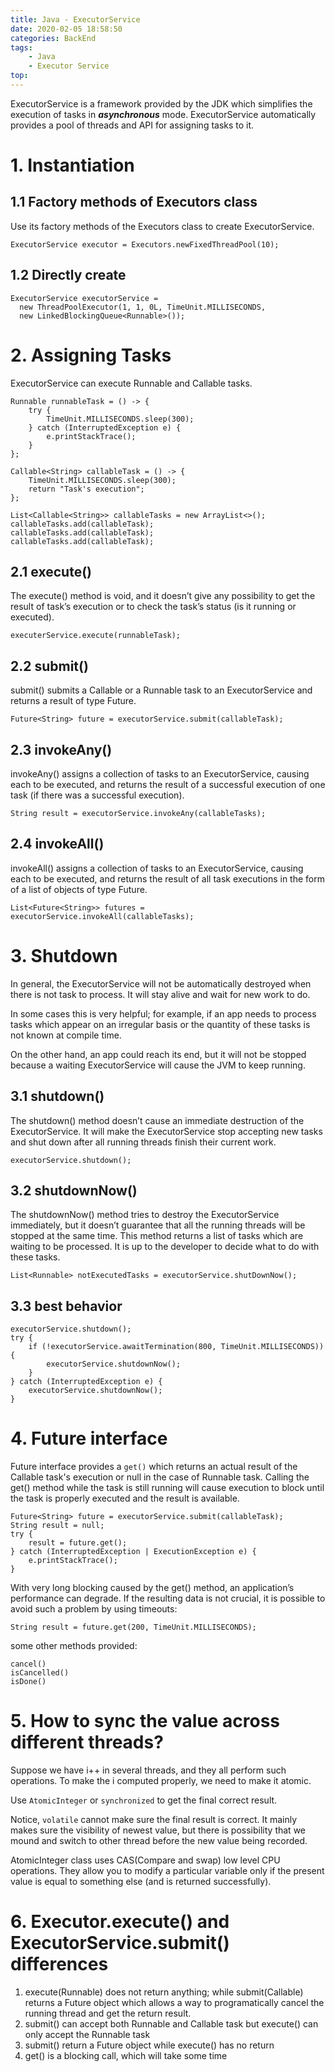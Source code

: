 ```yaml
---
title: Java - ExecutorService
date: 2020-02-05 18:58:50
categories: BackEnd
tags:
    - Java
    - Executor Service
top:
---
```

ExecutorService is a framework provided by the JDK which simplifies the execution of tasks in ***asynchronous*** mode. ExecutorService automatically provides a pool of threads and API for assigning tasks to it. 
# 1. Instantiation 
## 1.1 Factory methods of Executors class
Use its factory methods of the Executors class to create ExecutorService. 

    ExecutorService executor = Executors.newFixedThreadPool(10);

## 1.2 Directly create

    ExecutorService executorService = 
      new ThreadPoolExecutor(1, 1, 0L, TimeUnit.MILLISECONDS,   
      new LinkedBlockingQueue<Runnable>());
# 2. Assigning Tasks 

ExecutorService can execute Runnable and Callable tasks. 

    Runnable runnableTask = () -> {
        try {
            TimeUnit.MILLISECONDS.sleep(300);
        } catch (InterruptedException e) {
            e.printStackTrace();
        }
    };
     
    Callable<String> callableTask = () -> {
        TimeUnit.MILLISECONDS.sleep(300);
        return "Task's execution";
    };
     
    List<Callable<String>> callableTasks = new ArrayList<>();
    callableTasks.add(callableTask);
    callableTasks.add(callableTask);
    callableTasks.add(callableTask);

## 2.1 execute()

The execute() method is void, and it doesn’t give any possibility to get the result of task’s execution or to check the task’s status (is it running or executed).

    executerService.execute(runnableTask);
    
## 2.2 submit()

submit() submits a Callable or a Runnable task to an ExecutorService and returns a result of type Future.

    Future<String> future = executorService.submit(callableTask);
    
## 2.3 invokeAny()

invokeAny() assigns a collection of tasks to an ExecutorService, causing each to be executed, and returns the result of a successful execution of one task (if there was a successful execution).

    String result = executorService.invokeAny(callableTasks);
    
## 2.4 invokeAll()

invokeAll() assigns a collection of tasks to an ExecutorService, causing each to be executed, and returns the result of all task executions in the form of a list of objects of type Future.

    List<Future<String>> futures = executorService.invokeAll(callableTasks);
    
# 3. Shutdown 

In general, the ExecutorService will not be automatically destroyed when there is not task to process. It will stay alive and wait for new work to do.

In some cases this is very helpful; for example, if an app needs to process tasks which appear on an irregular basis or the quantity of these tasks is not known at compile time.

On the other hand, an app could reach its end, but it will not be stopped because a waiting ExecutorService will cause the JVM to keep running.

## 3.1 shutdown()

The shutdown() method doesn’t cause an immediate destruction of the ExecutorService. It will make the ExecutorService stop accepting new tasks and shut down after all running threads finish their current work.

    executorService.shutdown();
    
## 3.2 shutdownNow()

The shutdownNow() method tries to destroy the ExecutorService immediately, but it doesn’t guarantee that all the running threads will be stopped at the same time. This method returns a list of tasks which are waiting to be processed. It is up to the developer to decide what to do with these tasks.

    List<Runnable> notExecutedTasks = executorService.shutDownNow();
    
## 3.3 best behavior

    executorService.shutdown();
    try {
        if (!executorService.awaitTermination(800, TimeUnit.MILLISECONDS)) {
            executorService.shutdownNow();
        } 
    } catch (InterruptedException e) {
        executorService.shutdownNow();
    }
    
# 4. Future interface 

Future interface provides a `get()` which returns an actual result of the Callable task's execution or null in the case of Runnable task. Calling the get() method while the task is still running will cause execution to block until the task is properly executed and the result is available.

    Future<String> future = executorService.submit(callableTask);
    String result = null;
    try {
        result = future.get();
    } catch (InterruptedException | ExecutionException e) {
        e.printStackTrace();
    }
    
With very long blocking caused by the get() method, an application’s performance can degrade. If the resulting data is not crucial, it is possible to avoid such a problem by using timeouts:

    String result = future.get(200, TimeUnit.MILLISECONDS);
    

some other methods provided:

    cancel()
    isCancelled()
    isDone() 

# 5. How to sync the value across different threads? 

Suppose we have i++ in several threads, and they all perform such operations. To make the i computed properly, we need to make it atomic. 

Use `AtomicInteger` or `synchronized` to get the final correct result. 

Notice, `volatile` cannot make sure the final result is correct. It mainly makes sure the visibility of newest value, but there is possibility that we mound and switch to other thread before the new value being recorded. 

AtomicInteger class uses CAS(Compare and swap) low level CPU operations. They allow you to modify a particular variable only if the present value is equal to something else (and is returned successfully).

# 6. Executor.execute() and ExecutorService.submit() differences 

1. execute(Runnable) does not return anything; while submit(Callable<T>) returns a Future object which allows a way to programatically cancel the running thread and get the return result. 
2. submit() can accept both Runnable and Callable task but execute() can only accept the Runnable task
3. submit() return a Future object while execute() has no return
4. get() is a blocking call, which will take some time